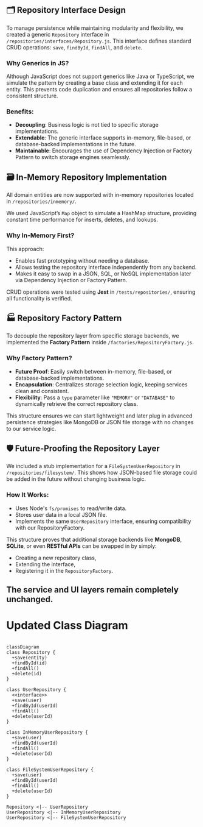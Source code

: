 ## 🗂️ Repository Interface Design

To manage persistence while maintaining modularity and flexibility, we created a generic `Repository` interface in `/repositories/interfaces/Repository.js`. This interface defines standard CRUD operations: `save`, `findById`, `findAll`, and `delete`.

### Why Generics in JS?

Although JavaScript does not support generics like Java or TypeScript, we simulate the pattern by creating a base class and extending it for each entity. This prevents code duplication and ensures all repositories follow a consistent structure.

### Benefits:
- **Decoupling**: Business logic is not tied to specific storage implementations.
- **Extendable**: The generic interface supports in-memory, file-based, or database-backed implementations in the future.
- **Maintainable**: Encourages the use of Dependency Injection or Factory Pattern to switch storage engines seamlessly.

## 🗃️ In-Memory Repository Implementation

All domain entities are now supported with in-memory repositories located in `/repositories/inmemory/`.

We used JavaScript’s `Map` object to simulate a HashMap structure, providing constant time performance for inserts, deletes, and lookups.

### Why In-Memory First?
This approach:
- Enables fast prototyping without needing a database.
- Allows testing the repository interface independently from any backend.
- Makes it easy to swap in a JSON, SQL, or NoSQL implementation later via Dependency Injection or Factory Pattern.

CRUD operations were tested using **Jest** in `/tests/repositories/`, ensuring all functionality is verified.

## 🏭 Repository Factory Pattern

To decouple the repository layer from specific storage backends, we implemented the **Factory Pattern** inside `/factories/RepositoryFactory.js`.

### Why Factory Pattern?

- **Future Proof**: Easily switch between in-memory, file-based, or database-backed implementations.
- **Encapsulation**: Centralizes storage selection logic, keeping services clean and consistent.
- **Flexibility**: Pass a `type` parameter like `"MEMORY"` or `"DATABASE"` to dynamically retrieve the correct repository class.

This structure ensures we can start lightweight and later plug in advanced persistence strategies like MongoDB or JSON file storage with no changes to our service logic.

## 🛡️ Future-Proofing the Repository Layer

We included a stub implementation for a `FileSystemUserRepository` in `/repositories/filesystem/`. This shows how JSON-based file storage could be added in the future without changing business logic.

### How It Works:
- Uses Node's `fs/promises` to read/write data.
- Stores user data in a local JSON file.
- Implements the same `UserRepository` interface, ensuring compatibility with our RepositoryFactory.

This structure proves that additional storage backends like **MongoDB**, **SQLite**, or even **RESTful APIs** can be swapped in by simply:
- Creating a new repository class,
- Extending the interface,
- Registering it in the `RepositoryFactory`.

The service and UI layers remain completely unchanged.
---

# Updated Class Diagram
```mermaid

classDiagram
class Repository {
  +save(entity)
  +findById(id)
  +findAll()
  +delete(id)
}

class UserRepository {
  <<interface>>
  +save(user)
  +findById(userId)
  +findAll()
  +delete(userId)
}

class InMemoryUserRepository {
  +save(user)
  +findById(userId)
  +findAll()
  +delete(userId)
}

class FileSystemUserRepository {
  +save(user)
  +findById(userId)
  +findAll()
  +delete(userId)
}

Repository <|-- UserRepository
UserRepository <|-- InMemoryUserRepository
UserRepository <|-- FileSystemUserRepository


```
